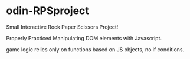 # odin-RPSproject

Small Interactive Rock Paper Scissors Project!

Properly Practiced Manipulating DOM elements with Javascript.

game logic relies only on functions based on JS objects, no if conditions.
